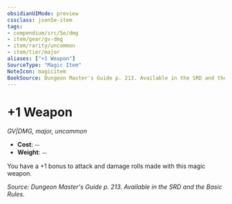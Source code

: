 ```yaml
---
obsidianUIMode: preview
cssclass: json5e-item
tags:
- compendium/src/5e/dmg
- item/gear/gv-dmg
- item/rarity/uncommon
- item/tier/major
aliases: ["+1 Weapon"]
SourceType: "Magic Item"
NoteIcon: magicitem
BookSource: Dungeon Master's Guide p. 213. Available in the SRD and the Basic Rules.
---
```

# +1 Weapon
*GV|DMG, major, uncommon*  

- **Cost**: ⏤
- **Weight**: ⏤

You have a +1 bonus to attack and damage rolls made with this magic weapon.

*Source: Dungeon Master's Guide p. 213. Available in the SRD and the Basic Rules.*